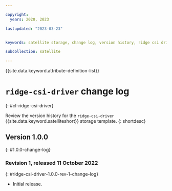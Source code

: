 ```yaml
---

copyright:
  years: 2020, 2023

lastupdated: "2023-03-23"


keywords: satellite storage, change log, version history, ridge csi driver

subcollection: satellite

---
```


{{site.data.keyword.attribute-definition-list}}

# `ridge-csi-driver` change log
{: #cl-ridge-csi-driver}

Review the version history for the `ridge-csi-driver` {{site.data.keyword.satelliteshort}} storage template.
{: shortdesc}

## Version 1.0.0
{: #1.0.0-change-log}


### Revision 1, released 11 October 2022
{: #ridge-csi-driver-1.0.0-rev-1-change-log}


- Initial release.


